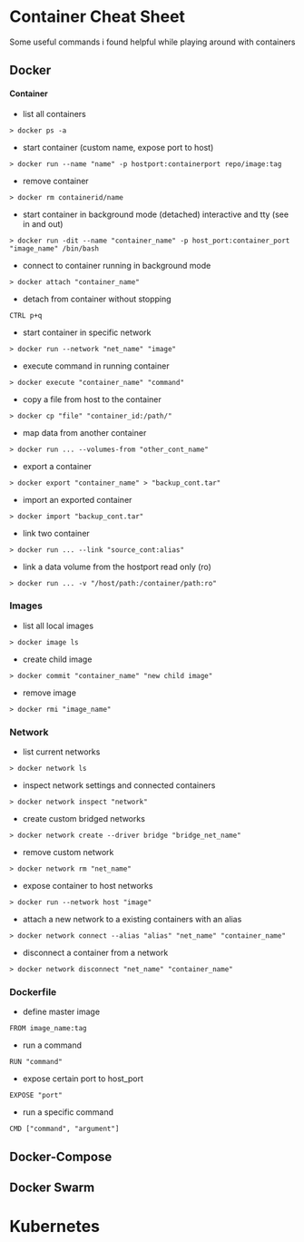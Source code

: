 # Container Cheat Sheet
Some useful commands i found helpful while playing around with containers

## Docker

#### Container

- list all containers

`> docker ps -a`

- start container (custom name, expose port to host)

`> docker run --name "name" -p hostport:containerport repo/image:tag`

- remove container

`> docker rm containerid/name`

- start container in background mode (detached) interactive and tty (see in and out)

`> docker run -dit --name "container_name" -p host_port:container_port "image_name" /bin/bash`

- connect to container running in background mode

`> docker attach "container_name"`

- detach from container without stopping

`CTRL p+q`

- start container in specific network

`> docker run --network "net_name" "image"`

- execute command in running container

`> docker execute "container_name" "command"`

- copy a file from host to the container

`> docker cp "file" "container_id:/path/"`

- map data from another container

`> docker run ... --volumes-from "other_cont_name"`

- export a container

`> docker export "container_name" > "backup_cont.tar"`

- import an exported container

`> docker import "backup_cont.tar"`

- link two container

`> docker run ... --link "source_cont:alias"`

- link a data volume from the hostport read only (ro)

`> docker run ... -v "/host/path:/container/path:ro"`


### Images

- list all local images

`> docker image ls`

- create child image

`> docker commit "container_name" "new child image"`

- remove image

`> docker rmi "image_name"`


### Network

- list current networks

`> docker network ls`

- inspect network settings and connected containers

`> docker network inspect "network"`

- create custom bridged networks

`> docker network create --driver bridge "bridge_net_name"`

- remove custom network

`> docker network rm "net_name"`

- expose container to host networks

`> docker run --network host "image"`

- attach a new network to a existing containers with an alias

`> docker network connect --alias "alias" "net_name" "container_name"`

- disconnect a container from a network

`> docker network disconnect "net_name" "container_name"`


### Dockerfile

- define master image

`FROM image_name:tag`

- run a command

`RUN "command"`

- expose certain port to host_port

`EXPOSE "port"`

- run a specific command

`CMD ["command", "argument"]`

## Docker-Compose




## Docker Swarm




# Kubernetes
